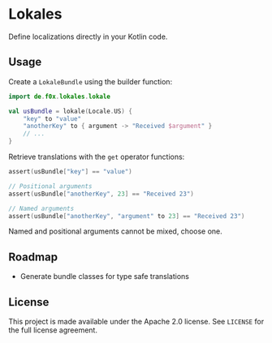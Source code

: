 # Lokales

Define localizations directly in your Kotlin code.

## Usage

Create a `LokaleBundle` using the builder function:
```kotlin
import de.f0x.lokales.lokale

val usBundle = lokale(Locale.US) {
    "key" to "value"
    "anotherKey" to { argument -> "Received $argument" }
    // ...
}
```
Retrieve translations with the `get` operator functions:
```kotlin
assert(usBundle["key"] == "value")

// Positional arguments
assert(usBundle["anotherKey", 23] == "Received 23")

// Named arguments
assert(usBundle["anotherKey", "argument" to 23] == "Received 23")
```
Named and positional arguments cannot be mixed, choose one.

## Roadmap

- Generate bundle classes for type safe translations

## License

This project is made available under the Apache 2.0 license.
See `LICENSE` for the full license agreement.